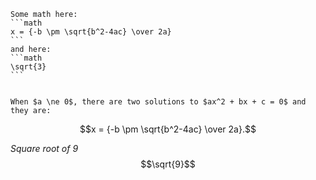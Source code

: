     Some math here:
    ```math
    x = {-b \pm \sqrt{b^2-4ac} \over 2a} 
    ```
    and here:
    ```math
    \sqrt{3}
    ```


    When $a \ne 0$, there are two solutions to $ax^2 + bx + c = 0$ and they are:
$$x = {-b \pm \sqrt{b^2-4ac} \over 2a}.$$

_Square root of 9_
$$\sqrt{9}$$
